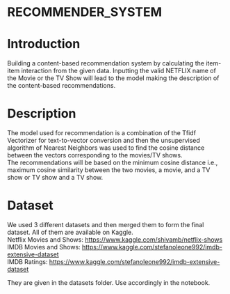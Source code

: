 # RECOMMENDER_SYSTEM

# Introduction

Building a content-based recommendation system by calculating the item-item interaction from the given data. Inputting the valid NETFLIX name of the Movie or the TV Show will lead to the model making the description of the content-based recommendations.<br>

# Description

The model used for recommendation is a combination of the Tfidf Vectorizer for text-to-vector conversion and then the unsupervised algorithm of Nearest Neighbors was used to find the cosine distance between the vectors corresponding to the movies/TV shows.<br> The recommendations will be based on the minimum cosine distance i.e., maximum cosine similarity between the two movies, a movie, and a TV show or TV show and a TV show.<br>

# Dataset

We used 3 different datasets and then merged them to form the final dataset. All of them are available on Kaggle.<br>
Netflix Movies and Shows: https://www.kaggle.com/shivamb/netflix-shows <br>
IMDB Movies and Shows: https://www.kaggle.com/stefanoleone992/imdb-extensive-dataset <br>
IMDB Ratings: https://www.kaggle.com/stefanoleone992/imdb-extensive-dataset <be>  

They are given in the datasets folder. Use accordingly in the notebook.
